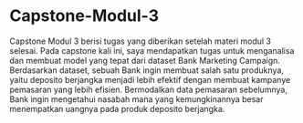 # Capstone-Modul-3
Capstone Modul 3 berisi tugas yang diberikan setelah materi modul 3 selesai. Pada capstone kali ini, saya mendapatkan tugas untuk menganalisa dan membuat model yang tepat dari dataset Bank Marketing Campaign. Berdasarkan dataset, sebuah Bank ingin membuat salah satu produknya, yaitu deposito berjangka menjadi lebih efektif dengan membuat kampanye pemasaran yang lebih efisien. Bermodalkan data pemasaran sebelumnya, Bank ingin mengetahui nasabah mana yang kemungkinannya besar menempatkan uangnya pada produk deposito berjangka.
